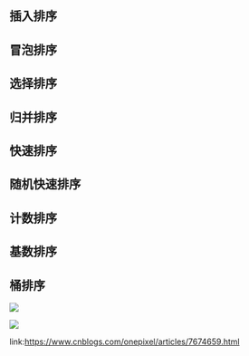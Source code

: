 ## 插入排序

## 冒泡排序

## 选择排序

## 归并排序

## 快速排序

## 随机快速排序

## 计数排序

## 基数排序

## 桶排序

![](https://img2018.cnblogs.com/blog/849589/201903/849589-20190306165258970-1789860540.png)

![](https://images2018.cnblogs.com/blog/849589/201804/849589-20180402133438219-1946132192.png)

link:https://www.cnblogs.com/onepixel/articles/7674659.html